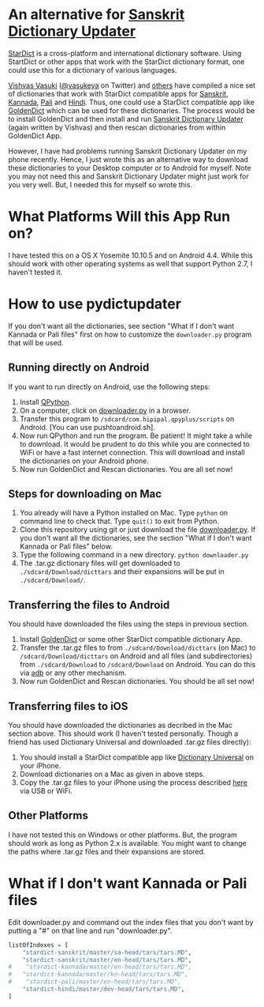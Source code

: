An alternative for [Sanskrit Dictionary Updater](https://play.google.com/store/apps/details?id=sanskritcode.sanskritdictionaryupdater)
==================

[StarDict](http://www.stardict.org) is a cross-platform and international dictionary software. Using StartDict or other apps that work with the StarDict dictionary format, one could use this for a dictionary of various languages.

[Vishvas Vasuki](https://github.com/vvasuki) ([@vasukeya](https://twitter.com/vasukeya) on Twitter) and [others](https://github.com/sanskrit-coders) have compiled a nice set of dictionaries  that work with StarDict compatible apps for [Sanskrit](https://github.com/sanskrit-coders/stardict-sanskrit), [Kannada](https://github.com/sanskrit-coders/stardict-kannada), [Pali](https://github.com/sanskrit-coders/stardict-pali) and [Hindi](https://github.com/sanskrit-coders/stardict-hindi). Thus, one could use a StarDict compatible app like [GoldenDict](https://play.google.com/store/apps/details?id=mobi.goldendict.android) which can be used for these dictionaries. The process would be to install GoldenDict and then install and run [Sanskrit Dictionary Updater](https://play.google.com/store/apps/details?id=sanskritcode.sanskritdictionaryupdater) (again written by Vishvas) and then rescan dictionaries from within GoldenDict App.

However, I have had problems running Sanskrit Dictionary Updater on my phone recently. Hence, I just wrote this as an alternative way to download these dictionaries to your Desktop computer or to Android for myself. Note you may not need this and Sanskrit Dictionary Updater might just work for you very well. But, I needed this for myself so wrote this. 

What Platforms Will this App Run on?
====================================
I have tested this on a OS X Yosemite 10.10.5 and on Android 4.4. While this should work with other operating systems as well that support Python 2.7, I haven't tested it.


How to use pydictupdater
===============

If you don't want all the dictionaries, see section "What if I don't want Kannada or Pali files" first on how to customize the ```downloader.py``` program that will be used.

Running directly on Android
------
If you want to run directly on Android, use the following steps:

1. Install [QPython](https://play.google.com/store/apps/details?id=com.hipipal.qpyplus). 
2. On a computer, click on [downloader.py](https://raw.githubusercontent.com/nangia/pydictupdater/master/downloader.py) in a browser.
3. Transfer this program to `/sdcard/com.hipipal.qpyplus/scripts` on Android. [You can use pushtoandroid.sh].
4. Now run QPython and run the program. Be patient! It might take a while to download. It would be prudent to do this while you are connected to WiFi or have a fast internet connection. This will download and install the dictionaries on your Android phone.
6. Now run GoldenDict and Rescan dictionaries. You are all set now!

Steps for downloading on Mac
---

1. You already will have a Python installed on Mac. Type `python` on command line to check that. Type `quit()` to exit from Python.
2. Clone this repository using git or just download the file [downloader.py](https://raw.githubusercontent.com/nangia/pydictupdater/master/downloader.py). If you don't want all the dictionaries, see the section "What if I don't want Kannada or Pali files" below.
3. Type the following command in a new directory. `python downloader.py` 
4. The .tar.gz dictionary files will get downloaded to `./sdcard/Download/dicttars` and their expansions will be put in `./sdcard/Download/`.


Transferring the files to Android
------
You should have downloaded the files using the steps in previous section.

1. Install [GoldenDict](https://play.google.com/store/apps/details?id=mobi.goldendict.android) or some other StarDict compatible dictionary App.
2. Transfer the .tar.gz files to from `./sdcard/Download/dicttars` (on Mac) to `/sdcard/Download/dicttars` on Android and all files (and subdirectories) from `./sdcard/Download` to `/sdcard/Download` on Android. You can do this via [adb](http://developer.android.com/intl/ja/tools/help/adb.html) or any other mechanism.
3. Now run GoldenDict and Rescan dictionaries. You should be all set now!


Transferring files to iOS
---
You should have downloaded the dictionaries as decribed in the Mac section above. This should work (I haven't tested personally. Though a friend has used Dictionary Universal and downloaded .tar.gz files directly):

1. You should install a StarDict compatible app like [Dictionary Universal](https://itunes.apple.com/in/app/dictionary-universal/id312088272?mt=8) on your iPhone.
2. Download dictionaries on a Mac as given in above steps.
3. Copy the .tar.gz files to your iPhone using the process described [here](http://dictionary-universal.appspot.com/dictionary/en/manuals.html) via USB or WiFi.


Other Platforms
---------------
I have not tested this on Windows or other platforms. But, the program should work as long as Python 2.x is available. You might want to change the paths where .tar.gz files and their expansions are stored. 



What if I don't want Kannada or Pali files
==========================================
Edit downloader.py and command out the index files that you don't want by putting a "#" on that line and run "downloader.py".

```python
listOfIndexes = [
    "stardict-sanskrit/master/sa-head/tars/tars.MD",
    "stardict-sanskrit/master/en-head/tars/tars.MD",
#    "stardict-kannada/master/en-head/tars/tars.MD",
#   "stardict-kannada/master/kn-head/tars/tars.MD",
#    "stardict-pali/master/en-head/tars/tars.MD",
    "stardict-hindi/master/dev-head/tars/tars.MD",
]
```